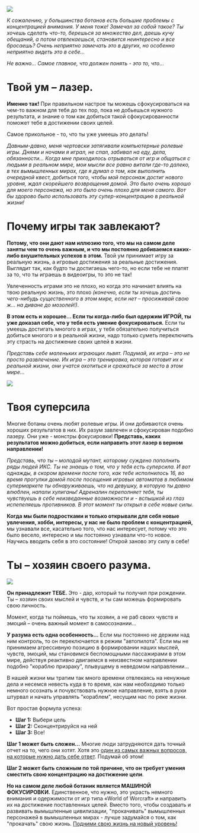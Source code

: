 <!--
Title: Твой ум подобен лазеру
PostId:
Published: true
-->

![][01]

*К сожалению, у большинства ботанов есть большие проблемы с концентрацией внимания. У меня тоже! Замечал за собой такое? Ты хочешь сделать что-то, берешься за множество дел, даешь кучу обещаний, а потом отвлекаешься, становится неинтересно и все бросаешь? Очень неприятно замечать это в других, но особенно неприятно видеть это в себе…​*

*Не важно…​ Самое главное, что должен понять - это то, что…​*

<!--more-->

# Твой ум – лазер.

**Именно так!** При правильном настрое ты можешь сфокусироваться на чем-то важном для тебя до тех пор, пока не добьешься нужного результата, и знание о том как добиться такой сфокусированности поможет тебе в достижении своих целей.

Самое прикольное - то, что ты уже умеешь это делать!

*Давным-давно, меня чертовски затягивали компьютерные ролевые игры. Днями и ночами я играл, не спал, забивал на еду, дела, обязанности…​ Когда мне приходилось отрываться от игр и общаться с людьми в реальном мире, мои мысли все равно витали где-то далеко, в тех вымышленных мирах, где я думал о том, как выполнить очередной квест, добиться того, чтобы мой персонаж достиг нового уровня, ждал скорейшего возвращения домой. Это было очень хорошо для моего персонажа, но это было очень плохо для меня самого. Вот бы здорово было использовать эту супер-концентрацию в реальной жизни!*

# Почему игры так завлекают?

**Потому, что они дают нам иллюзию того, что мы на самом деле заняты чем то очень важным, и что мы постоянно добиваемся каких-либо внушительных успехов в этом.** Твой ум принимает игру за реальную жизнь, а игровые достижения за реальные достижения.  Выглядит так, как будто ты достигаешь чего-то, но если тебе не платят за то, что ты играешь в видеоигры, то это не так!

Увлеченность играми это не плохо, но когда это начинает влиять на твою реальную жизнь, это плохо *(конечно, если ты хочешь достичь чего-нибудь существенного в этом мире, если нет – просиживай свою ж…​ на диване до мозолей!)*.

**В этом есть и хорошее… Если ты когда-либо был одержим ИГРОЙ, ты уже доказал себе, что у тебя есть умение фокусироваться.** Если ты умеешь достигать многого в играх, у тебя обязательно получиться добиться многого и в реальной жизни, надо только суметь переключить эту страсть на достижение своих целей в жизни.

*Представь себе маленьких играющих львят. Подумай, их игра – это не просто развлечение. Их игра – это тренировка, которая готовит их к реальной жизни, они учатся охотиться и сражаться за место в этом мире…​*

![][02]

# Твоя суперсила

Многие ботаны очень любят ролевые игры. И они добиваются очень хороших результатов в них. Их разум завлечен и сфокусирован подобно лазеру. Они уже - монстры фокусировки! **Представь, каких результатов можно добиться, если направить этот лазер в верном направлении!**

*Представь, что ты – молодой мутант, которому суждено пополнить ряды людей ИКС. Ты не знаешь о том, что у тебя есть суперсила. И вот однажды, в скором времени после того, как тебе исполнилось 16, во время прогулки домой после посещения игровых автоматов в любимом супермаркете ты обнаруживаешь, что на девушку, в которую ты давно влюблен, напали хулиганы! Адреналин переполняет тебя, ты чувствуешь в себе неизведанные возможности и - вспышкой из глаз испепеляешь противников. В этот момент ты открыл в себе новые силы.*

**Когда мы были подростками и только открывали для себя новые увлечения, хобби, интересы, у нас не было проблем с концентрацией,** мы узнавали все, касательно того, что нас интересует, потому что это было весело, интересно и мы постоянно узнавали что-то новое. Научись вводить себя в это состояние! Открой заново эту силу в себе!

# Ты – хозяин своего разума.

![][03]

**Он принадлежит ТЕБЕ.** Это - дар, который ты получил при рождении. Ты – хозяин своих мыслей и чувств, и ты сам можешь формировать свою личность.

Момент, когда ты поймешь, что ты хозяин, а не раб своих чувств и эмоций – очень важный момент в самосознании…​

**У разума есть одна особенность…** Если мы постоянно не держим над ним контроль, то он переключается в режим "автопилота". Если мы не принимаем агрессивную позицию в формировании наших мыслей, чувств, эмоций, мы становимся беспомощными пассажирами в этом мире, действуя реактивно двигаемся в неизвестном направлении подобно "кораблю призраку", плывущему в неведомом направлении…​

В нашей жизни мы тратим так много времени отвлекаясь на ненужные дела и несемся невесть куда в то время, как нам необходимо только немного осознать и почувствовать нужное направление, взять в руки штурвал и начать управлять "кораблем", несущим нас по реке жизни.

Вот простая формула успеха:
-   **Шаг 1:** Выбери цель
-   **Шаг 2:** Сконцентрируйся на ней
-   **Шаг 3:** Все!

**Шаг 1 может быть сложен...** Многие люди затрудняются дать точный отчет на то, чего они хотят. Хотя это [один из самых важных вопросов, на которые нужно дать себе ответ][whatYouWant]. Подумай об этом!

**Шаг 2 может быть сложным по той причине, что он требует умения сместить свою концентрацию на достижение цели**.

**Но на самом деле любой ботаник является МАШИНОЙ ФОКУСИРОВКИ.** Единственное, что нужно, это украсть немного внимания и одержимости от игр типа «World of Worcraft» и направить их на достижение поставленных целей. Вместо того, чтобы создавать и развивать вымышленные цивилизации, "прокачивать" вымышленных персонажей в вымышленных мирах - лучше задумайся о том, как "прокачать" свою жизнь. [Подними свою жизнь на новый уровень!][levelUp]

[01]: 01.jpg
[02]: 02.jpg
[03]: 03.jpg


[levelUp]: https://life-levelup.blogspot.com/2022/07/blog-post_20.html
[whatYouWant]: https://life-levelup.blogspot.com/2023/01/blog-post.html
